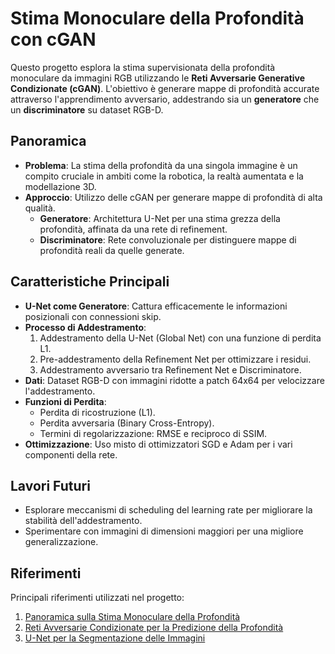 # Stima Monoculare della Profondità con cGAN
Questo progetto esplora la stima supervisionata della profondità monoculare da immagini RGB utilizzando le **Reti Avversarie Generative Condizionate (cGAN)**. L'obiettivo è generare mappe di profondità accurate attraverso l'apprendimento avversario, addestrando sia un **generatore** che un **discriminatore** su dataset RGB-D.

## Panoramica
- **Problema**: La stima della profondità da una singola immagine è un compito cruciale in ambiti come la robotica, la realtà aumentata e la modellazione 3D.
- **Approccio**: Utilizzo delle cGAN per generare mappe di profondità di alta qualità.
  - **Generatore**: Architettura U-Net per una stima grezza della profondità, affinata da una rete di refinement.
  - **Discriminatore**: Rete convoluzionale per distinguere mappe di profondità reali da quelle generate.

## Caratteristiche Principali
- **U-Net come Generatore**: Cattura efficacemente le informazioni posizionali con connessioni skip.
- **Processo di Addestramento**:
  1. Addestramento della U-Net (Global Net) con una funzione di perdita L1.
  2. Pre-addestramento della Refinement Net per ottimizzare i residui.
  3. Addestramento avversario tra Refinement Net e Discriminatore.
- **Dati**:  Dataset RGB-D con immagini ridotte a patch 64x64 per velocizzare l'addestramento.
- **Funzioni di Perdita**:
  - Perdita di ricostruzione (L1).
  - Perdita avversaria (Binary Cross-Entropy).
  - Termini di regolarizzazione: RMSE e reciproco di SSIM.
- **Ottimizzazione**: Uso misto di ottimizzatori SGD e Adam per i vari componenti della rete.
  
## Lavori Futuri
- Esplorare meccanismi di scheduling del learning rate per migliorare la stabilità dell'addestramento.
- Sperimentare con immagini di dimensioni maggiori per una migliore generalizzazione.

## Riferimenti
Principali riferimenti utilizzati nel progetto:
1. [Panoramica sulla Stima Monoculare della Profondità](https://dx.doi.org/10.1007/s11431-020-1582-8)
2. [Reti Avversarie Condizionate per la Predizione della Profondità](https://arxiv.org/abs/1808.07528)
3. [U-Net per la Segmentazione delle Immagini](https://arxiv.org/abs/1505.04597)
